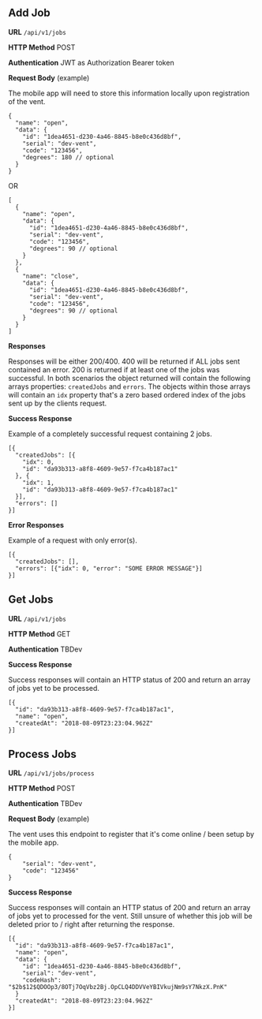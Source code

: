 ## Add Job

**URL** `/api/v1/jobs`

**HTTP Method** POST

**Authentication** JWT as Authorization Bearer token

**Request Body** (example)

The mobile app will need to store this information locally upon registration of the vent.

```
{
  "name": "open",
  "data": {
    "id": "1dea4651-d230-4a46-8845-b8e0c436d8bf",
    "serial": "dev-vent",
    "code": "123456",
    "degrees": 180 // optional
  }
}
```

OR

```
[
  {
    "name": "open",
    "data": {
      "id": "1dea4651-d230-4a46-8845-b8e0c436d8bf",
      "serial": "dev-vent",
      "code": "123456",
      "degrees": 90 // optional
    }
  },
  {
    "name": "close",
    "data": {
      "id": "1dea4651-d230-4a46-8845-b8e0c436d8bf",
      "serial": "dev-vent",
      "code": "123456",
      "degrees": 90 // optional
    }
  }
]
```

**Responses**

Responses will be either 200/400. 400 will be returned if ALL jobs sent contained an error. 200 is returned if at least one of the jobs was successful. In both scenarios the object returned will contain the following arrays properties: `createdJobs` and `errors`. The objects within those arrays will contain an `idx` property that's a zero based ordered index of the jobs sent up by the clients request.

**Success Response**

Example of a completely successful request containing 2 jobs.

```
[{
  "createdJobs": [{
    "idx": 0,
    "id": "da93b313-a8f8-4609-9e57-f7ca4b187ac1"
  }, {
    "idx": 1,
    "id": "da93b313-a8f8-4609-9e57-f7ca4b187ac1"
  }],
  "errors": []
}]
```

**Error Responses**

Example of a request with only error(s).

```
[{
  "createdJobs": [],
  "errors": [{"idx": 0, "error": "SOME ERROR MESSAGE"}]
}]
```

## Get Jobs

**URL** `/api/v1/jobs`

**HTTP Method** GET

**Authentication** TBDev

**Success Response**

Success responses will contain an HTTP status of 200 and return an array of jobs yet to be processed.

```
[{
  "id": "da93b313-a8f8-4609-9e57-f7ca4b187ac1",
  "name": "open",
  "createdAt": "2018-08-09T23:23:04.962Z"
}]
```

## Process Jobs

**URL** `/api/v1/jobs/process`

**HTTP Method** POST

**Authentication** TBDev

**Request Body** (example)

The vent uses this endpoint to register that it's come online / been setup by the mobile app.

```
{
	"serial": "dev-vent",
	"code": "123456"
}
```

**Success Response**

Success responses will contain an HTTP status of 200 and return an array of jobs yet to processed for the vent. Still unsure of whether this job will be deleted prior to / right after returning the response.

```
[{
  "id": "da93b313-a8f8-4609-9e57-f7ca4b187ac1",
  "name": "open",
  "data": {
    "id": "1dea4651-d230-4a46-8845-b8e0c436d8bf",
    "serial": "dev-vent",
    "codeHash": "$2b$12$QDOOp3/8OTj7OqVbz2Bj.OpCLQ4DDVVeYBIVkujNm9sY7NkzX.PnK"
  }
  "createdAt": "2018-08-09T23:23:04.962Z"
}]
```
